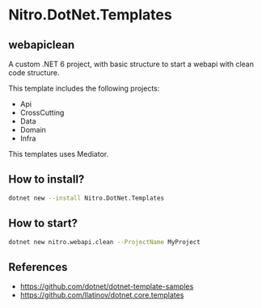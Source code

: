 # Nitro.DotNet.Templates

## webapiclean

A custom .NET 6 project, with basic structure to start a webapi with clean code structure.

This template includes the following projects:
* Api
* CrossCutting
* Data
* Domain
* Infra

This templates uses Mediator.

## How to install?

```bash
dotnet new --install Nitro.DotNet.Templates
```

## How to start?

```bash
dotnet new nitro.webapi.clean --ProjectName MyProject
```

## References
* https://github.com/dotnet/dotnet-template-samples
* https://github.com/llatinov/dotnet.core.templates